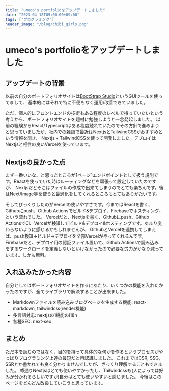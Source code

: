 ```yaml
---
title: "umeco's portfolioをアップデートしました"
date: "2023-04-18T09:00:00+09:00"
tags: ["プログラミング"]
header_image: "/blog/chibi_girls.png"
---
```


# umeco's portfolioをアップデートしました

## アップデートの背景

以前の自分のポートフォリオサイトは[BootStrap Studio](https://bootstrapstudio.io)というGUIツールを使ってまして、
基本的にはそれで特に不便もなく運用/改善できていました。

ただ、個人的にフロントエンドの技術もある程度のレベルで持っていたいという考えから、ポートフォリオサイトを題材に勉強しようと一念発起しました。
以前の経験からReact/Typescriptはある程度触れていたのでその方針で進めようと思っていましたが、社内での雑談で最近はNextjsとTailwindCSSがおすすめという情報を聞き、
Nextjs + TailwindCSSを使って開発しました。デプロイはNextjsと相性の良いVercelを使っています。

## Nextjsの良かった点

まず一番いいな、と思ったところが1ページ1エンドポイントとして扱う規則です。Reactを使っていた時はルーティングなどを頑張って設定していたのですが、
Nextjsだとそこはファイルの作成で出来てしまうのでとても楽ちんです。後はNext/Image等を使うと最適化をしてくれるところもとてもありがたいです。

そしてびっくりしたのがVercelの使いやすさです。今まではReactを書く、Githubにpush、Github Actionsでビルド&デプロイ、Firebaseでホスティング、という流れでした。
Vercelだと、Nextjsを書く、Githubにpush、Github ActionsでCI、Vercelが検知してビルド&デプロイ&ホスティングです。あまり変わらないように感じるかもしれませんが、
GithubとVercelを連携してしまえば、push検知->ビルド->デプロイを全部Vercelがやってくれるんです。Firebaseだと、デプロイ用の認証ファイル置いて、Github Actionsで読み込み
をするワークロードを定義しないといけなかったので必要な労力がかなり減っています。しかも無料。

## 入れ込みたかった内容

自分としてはポートフォリオサイトを作るにあたり、いくつかの機能を入れたかったのですが、全てライブラリで解決することが出来ました。
* Markdownファイルを読み込みブログページを生成する機能: react-markdown, tailwindcss(render機能)
* 多言語対応: nextjsの1機能のi18n
* 各種SEO: next-seo

## まとめ

ただ本を読むのではなく、目的を持って具体的な何かを作るというプロセスがやっぱりプログラミング上達の最短だと再認識しました。
これまではCSR, SSG, SSRとか書かれても良く分かりませんでしたが、ざっくり理解することもできました。
噂通りNextjsはとても使いやすかったし、Tailwindcssも(人によっては好みが分かれるらしいですが)自分はとても使いやすいと感じました。
今後はこのページをどんどん改良していこうと思っています。